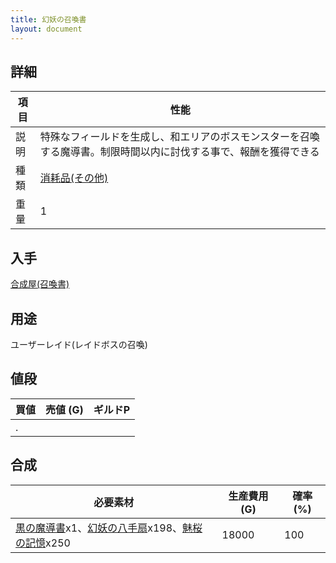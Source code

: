 ```yaml
---
title: 幻妖の召喚書
layout: document
---
```

## 詳細

|項目|性能|
|---|---|
|説明|特殊なフィールドを生成し、和エリアのボスモンスターを召喚する魔導書。制限時間以内に討伐する事で、報酬を獲得できる|
|種類|[消耗品(その他)](消耗品(その他))|
|重量|1|

## 入手

[合成屋(召喚書)](合成屋(召喚書))

## 用途

ユーザーレイド(レイドボスの召喚)

## 値段

|買値|売値 (G)|ギルドP|
|---|---|---|
|.|||

## 合成

|必要素材|生産費用 (G)|確率 (%)|
|---|---|---|
|[黒の魔導書](黒の魔導書)x1、[幻妖の八手扇](幻妖の八手扇)x198、[魅桜の記憶](魅桜の記憶)x250|18000|100|
